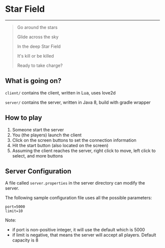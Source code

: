 # Star Field

-------

> Go around the stars
>
> Glide across the sky
>
> In the deep Star Field
>
> It's kill or be killed
>
> Ready to take charge?

## What is going on?

`client/` contains the client, written in Lua, uses love2d

`server/` contains the server, written in Java 8, build with gradle wrapper

## How to play

1. Someone start the server
2. You (the players) launch the client
3. Click on the screen buttons to set the connection information
4. Hit the start button (also located on the screen)
5. Assuming the client reaches the server, right click to move, left click to select, and more buttons

## Server Configuration

A file called `server.properties` in the server directory can modify the server.

The following sample configuration file uses all the possible parameters:

```
port=5000 
limit=10
```

Note:

* if port is non-positive integer, it will use the default which is 5000
* if limit is negative, that means the server will accept all players. Default capacity is 8